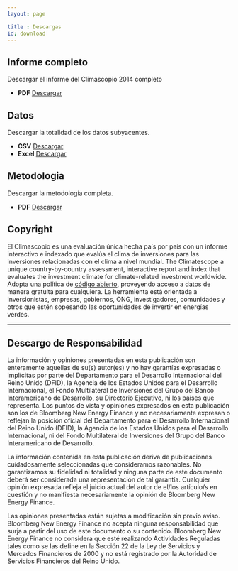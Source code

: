 ```yaml
---
layout: page

title : Descargas
id: download
---
```


<div class="well well-l download download-pdf">
  <h2>Informe completo</h2>
  <p>Descargar el informe del Climascopio 2014 completo</p>
  <ul class="download-list">
    <li>
      <strong class="term">PDF</strong>
      <a href="http://global-climatescope.org/es/download/reports/climatescope-2014-report-es.pdf" title="Descargar el informe del Climascopio 2014 completo" class="bttn bttn-success download data-download">Descargar</a>
    </li>
  </ul>
</div>

<div class="well well-l download download-data">
  <h2>Datos</h2>
  <p>Descargar la totalidad de los datos subyacentes.</p>
  <ul class="download-list">
    <li>
      <strong class="term">CSV</strong>
      <a href="http://global-climatescope.org/es/download/data/climatescope-full.csv" title="Descargar datos Climascopio en formato CSV" class="bttn bttn-success download data-download">Descargar</a>
    </li>
    <li>
      <strong class="term">Excel</strong>
      <a href="http://global-climatescope.org/es/download/model/climatescope-2014.xlsm" title="Descargar datos Climascopio en formato Excel" class="bttn bttn-success download data-download">Descargar</a>
    </li>
  </ul>
</div>

<!--<div class="well well-l download download-pdf">
  <h2>Comunicado de prensa</h2>
  <p>Descargar el comunicado de prensa global: 'Un estudio global muestra el aumento de las actividades de energía limpia en los países en desarrollo'.</p>
  <ul class="download-list">
    <li>
      <strong class="term">PDF - Español</strong>
      <a href="http://global-climatescope.org/es/download/docs/climatescope-2014-pressrelease.pdf" title="Descargar el comunicado de prensa (Español)" class="bttn bttn-success download data-download">Descargar</a>
    </li>
    <li>
      <strong class="term">PDF - Portugués</strong>
      <a href="http://global-climatescope.org/pt/download/docs/climatescope-2014-pressrelease.pdf" title="Descargar el comunicado de prensa (Portugués)" class="bttn bttn-success download data-download">Descargar</a>
    </li>
  </ul>
</div>-->

<div class="well well-l download download-pdf">
  <h2>Metodologia</h2>
  <p>Descargar la metodología completa.</p>
  <ul class="download-list">
    <li>
      <strong class="term">PDF</strong>
      <a href="http://global-climatescope.org/es/download/docs/climatescope-methodology.pdf" title="Download methodology in PDF" class="bttn bttn-success download data-download">Descargar</a>
    </li>
  </ul>
</div>

## Copyright
El Climascopio es una evaluación única hecha país por país con un informe interactivo e indexado que evalúa el clima de inversiones para las inversiones relacionadas con el clima a nivel mundial. 
The Climatescope a unique country-by-country assessment, interactive report and index that evaluates the investment climate for climate-related investment worldwide. Adopta una política de [código abierto](http://github.com/climatescope/global-climatescope.org), proveyendo acceso a datos de manera gratuita para cualquiera. La herramienta está orientada a inversionistas, empresas, gobiernos, ONG, investigadores, comunidades y otros que estén sopesando las oportunidades de invertir en energías verdes.

***

## Descargo de Responsabilidad
La información y opiniones presentadas en esta publicación son enteramente aquellas de su(s) autor(es) y no hay garantías expresadas o implícitas por parte del Departamento para el Desarrollo Internacional del Reino Unido (DFID),  la Agencia de los Estados Unidos para el Desarrollo Internacional, el Fondo Multilateral de Inversiones del Grupo del Banco Interamericano de Desarrollo, su Directorio Ejecutivo, ni los países que representa. Los puntos de vista y opiniones expresados en esta publicación son los de Bloomberg New Energy Finance y no necesariamente expresan o reflejan la posición oficial del Departamento para el Desarrollo Internacional del Reino Unido (DFID),  la Agencia de los Estados Unidos para el Desarrollo Internacional, ni del Fondo Multilateral de Inversiones del Grupo del Banco Interamericano de Desarrollo.

La información contenida en esta publicación deriva de publicaciones cuidadosamente seleccionadas que consideramos razonables. No garantizamos su fidelidad ni totalidad y ninguna parte de este documento deberá ser considerada una representación de tal garantía. Cualquier opinión expresada refleja el juicio actual del autor de el/los artículo/s en cuestión y no manifiesta necesariamente la opinión de Bloomberg New Energy Finance.

Las opiniones presentadas están sujetas a modificación sin previo aviso. Bloomberg New Energy Finance no acepta ninguna responsabilidad que surja a partir del uso de este documento o su contenido. Bloomberg New Energy Finance no considera que esté realizando Actividades Reguladas tales como se las define en la Sección 22 de la Ley de Servicios y Mercados Financieros de 2000 y no está registrado por la Autoridad de Servicios Financieros del Reino Unido.
